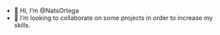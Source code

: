 - 👋 Hi, I’m @NatsOrtega
- 💞️ I’m looking to collaborate on some projects in order to increase my skills.
<!---
NatsOrtega/NatsOrtega is a ✨ special ✨ repository because its `README.md` (this file) appears on your GitHub profile.
You can click the Preview link to take a look at your changes.
--->
